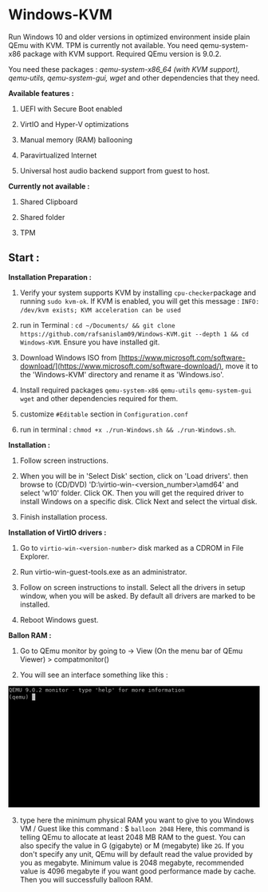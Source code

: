 
# Windows-KVM

Run Windows 10 and older versions in optimized environment inside plain QEmu with KVM. TPM is currently not available. You need qemu-system-x86 package with KVM support. Required QEmu version is 9.0.2.

You need these packages : *qemu-system-x86_64 (with KVM support), qemu-utils, qemu-system-gui, wget* and other dependencies that they need.

**Available features :**

1. UEFI with Secure Boot enabled

2. VirtIO and Hyper-V optimizations

4. Manual memory (RAM) ballooning

5. Paravirtualized Internet

6. Universal host audio backend support from guest to host.

  

**Currently not available :**

1. Shared Clipboard

2. Shared folder

3. TPM

  

## Start :

**Installation Preparation :**

1. Verify your system supports KVM by installing `cpu-checker`package and running `sudo kvm-ok`. If KVM is enabled, you will get this message : `INFO: /dev/kvm exists; KVM acceleration can be used`

2. run in Terminal : `cd ~/Documents/ && git clone https://github.com/rafsanislam09/Windows-KVM.git --depth 1 && cd Windows-KVM`. Ensure you have installed git.

3. Download Windows ISO from [https://www.microsoft.com/software-download/](https://www.microsoft.com/software-download/), move it to the 'Windows-KVM' directory and rename it as 'Windows.iso'.

4. Install required packages `qemu-system-x86`  `qemu-utils`  `qemu-system-gui`  `wget` and other dependencies required for them.

5. customize `#Editable` section in `Configuration.conf`

6. run in terminal : `chmod +x ./run-Windows.sh && ./run-Windows.sh`.

  

**Installation :**

1. Follow screen instructions.

2. When you will be in 'Select Disk' section, click on 'Load drivers'. then browse to (CD/DVD) 'D:\virtio-win-<version_number>\amd64\' and select 'w10' folder. Click OK. Then you will get the required driver to install Windows on a specific disk. Click Next and select the virtual disk.

3. Finish installation process.

  

**Installation of VirtIO drivers :**

1. Go to `virtio-win-<version-number>` disk marked as a CDROM in File Explorer.

2. Run virtio-win-guest-tools.exe as an administrator.

3. Follow on screen instructions to install. Select all the drivers in setup window, when you will be asked. By default all drivers are marked to be installed.

4. Reboot Windows guest.

  

**Ballon RAM :**

1. Go to QEmu monitor by going to -> View (On the menu bar of QEmu Viewer) > compatmonitor()

2. You will see an interface something like this :

![QEmu Monitor](images/Screenshot_qemu_monitor.png)

3. type here the minimum physical RAM you want to give to you Windows VM / Guest like this command :
$ `balloon 2048`
Here, this command is telling QEmu to allocate at least 2048 MB RAM to the guest. You can also specify the value in G (gigabyte) or M (megabyte) like `2G`. If you don't specify any unit, QEmu will by default read the value provided by you as megabyte. Minimum value is 2048 megabyte, recommended value is 4096 megabyte if you want good performance made by cache.
Then you will successfully balloon RAM. 
